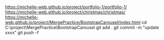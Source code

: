https://michelle-web.github.io/project/portfolio-1/portfolio-1/
https://michelle-web.github.io/project/christmas/christmas/
https://michelle-web.github.io/project/MergePractice/BootstrapCarousel/index.html
cd C:\project\MergePractice\BootstrapCarousel
git add .
git commit -m "update xxxx"
git push -f